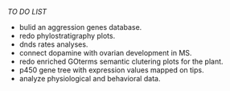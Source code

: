 *TO DO LIST*

-	bulid an aggression genes database.
-	redo phylostratigraphy plots.
-	dnds rates analyses.
-	connect dopamine with ovarian development in MS.
-	redo enriched GOterms semantic clutering plots for the plant.
-	p450 gene tree with expression values mapped on tips.
-	analyze physiological and behavioral data.
